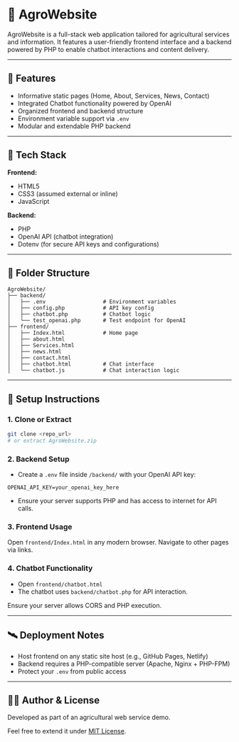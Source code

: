 # 🌾 AgroWebsite

AgroWebsite is a full-stack web application tailored for agricultural services and information. It features a user-friendly frontend interface and a backend powered by PHP to enable chatbot interactions and content delivery.

---

## 📌 Features

- Informative static pages (Home, About, Services, News, Contact)
- Integrated Chatbot functionality powered by OpenAI
- Organized frontend and backend structure
- Environment variable support via `.env`
- Modular and extendable PHP backend

---

## 🧰 Tech Stack

**Frontend:**
- HTML5
- CSS3 (assumed external or inline)
- JavaScript

**Backend:**
- PHP
- OpenAI API (chatbot integration)
- Dotenv (for secure API keys and configurations)

---

## 📂 Folder Structure

```
AgroWebsite/
├── backend/
│   ├── .env                  # Environment variables
│   ├── config.php            # API key config
│   ├── chatbot.php           # Chatbot logic
│   └── test_openai.php       # Test endpoint for OpenAI
├── frontend/
│   ├── Index.html            # Home page
│   ├── about.html
│   ├── Services.html
│   ├── news.html
│   ├── contact.html
│   ├── chatbot.html          # Chat interface
│   └── chatbot.js            # Chat interaction logic
```

---

## 🚀 Setup Instructions

### 1. Clone or Extract

```bash
git clone <repo_url>
# or extract AgroWebsite.zip
```

### 2. Backend Setup

- Create a `.env` file inside `/backend/` with your OpenAI API key:

```env
OPENAI_API_KEY=your_openai_key_here
```

- Ensure your server supports PHP and has access to internet for API calls.

### 3. Frontend Usage

Open `frontend/Index.html` in any modern browser. Navigate to other pages via links.

### 4. Chatbot Functionality

- Open `frontend/chatbot.html`
- The chatbot uses `backend/chatbot.php` for API interaction.

Ensure your server allows CORS and PHP execution.

---

## 🛰️ Deployment Notes

- Host frontend on any static site host (e.g., GitHub Pages, Netlify)
- Backend requires a PHP-compatible server (Apache, Nginx + PHP-FPM)
- Protect your `.env` from public access

---

## 👨‍🌾 Author & License

Developed as part of an agricultural web service demo.

Feel free to extend it under [MIT License](LICENSE).
